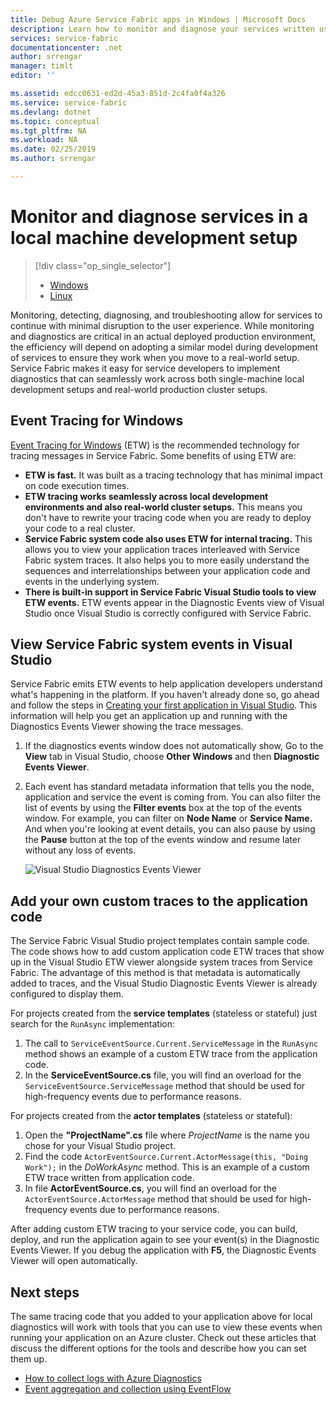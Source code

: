 ```yaml
---
title: Debug Azure Service Fabric apps in Windows | Microsoft Docs
description: Learn how to monitor and diagnose your services written using Microsoft Azure Service Fabric on a local development machine.
services: service-fabric
documentationcenter: .net
author: srrengar
manager: timlt
editor: ''

ms.assetid: edcc0631-ed2d-45a3-851d-2c4fa0f4a326
ms.service: service-fabric
ms.devlang: dotnet
ms.topic: conceptual
ms.tgt_pltfrm: NA
ms.workload: NA
ms.date: 02/25/2019
ms.author: srrengar

---
```

# Monitor and diagnose services in a local machine development setup
> [!div class="op_single_selector"]
> * [Windows](service-fabric-diagnostics-how-to-monitor-and-diagnose-services-locally.md)
> * [Linux](service-fabric-diagnostics-how-to-monitor-and-diagnose-services-locally-linux.md)
> 
> 

Monitoring, detecting, diagnosing, and troubleshooting allow for services to continue with minimal disruption to the user experience. While monitoring and diagnostics are critical in an actual deployed production environment, the efficiency will depend on adopting a similar model during development of services to ensure they work when you move to a real-world setup. Service Fabric makes it easy for service developers to implement diagnostics that can seamlessly work across both single-machine local development setups and real-world production cluster setups.

## Event Tracing for Windows
[Event Tracing for Windows](https://msdn.microsoft.com/library/windows/desktop/bb968803.aspx) (ETW) is the recommended technology for tracing messages in Service Fabric. Some benefits of using ETW are:

* **ETW is fast.** It was built as a tracing technology that has minimal impact on code execution times.
* **ETW tracing works seamlessly across local development environments and also real-world cluster setups.** This  means you don't have to rewrite your tracing code when you are ready to deploy your code to a real cluster.
* **Service Fabric system code also uses ETW for internal tracing.** This allows you to view your application traces interleaved with Service Fabric system traces. It also helps you to more easily understand the sequences and interrelationships between your application code and events in the underlying system.
* **There is built-in support in Service Fabric Visual Studio tools to view ETW events.** ETW events appear in the Diagnostic Events view of Visual Studio once Visual Studio is correctly configured with Service Fabric. 

## View Service Fabric system events in Visual Studio
Service Fabric emits ETW events to help application developers understand what's happening in the platform. If you haven't already done so, go ahead and follow the steps in [Creating your first application in Visual Studio](service-fabric-tutorial-create-dotnet-app.md). This information will help you get an application up and running with the Diagnostics Events Viewer showing the trace messages.

1. If the diagnostics events window does not automatically show, Go to the **View** tab in Visual Studio, choose **Other Windows** and then **Diagnostic Events Viewer**.
2. Each event has standard metadata information that tells you the node, application and service the event is coming from. You can also filter the list of events by using the **Filter events** box at the top of the events window. For example, you can filter on **Node Name** or **Service Name.** And when you're looking at event details, you can also pause by using the **Pause** button at the top of the events window and resume later without any loss of events.
   
   ![Visual Studio Diagnostics Events Viewer](./media/service-fabric-diagnostics-how-to-monitor-and-diagnose-services-locally/DiagEventsExamples2.png)

## Add your own custom traces to the application code
The Service Fabric Visual Studio project templates contain sample code. The code shows how to add custom application code ETW traces that show up in the Visual Studio ETW viewer alongside system traces from Service Fabric. The advantage of this method is that metadata is automatically added to traces, and the Visual Studio Diagnostic Events Viewer is already configured to display them.

For projects created from the **service templates** (stateless or stateful) just search for the `RunAsync` implementation:

1. The call to `ServiceEventSource.Current.ServiceMessage` in the `RunAsync` method shows an example of a custom ETW trace from the application code.
2. In the **ServiceEventSource.cs** file, you will find an overload for the `ServiceEventSource.ServiceMessage` method that should be used for high-frequency events due to performance reasons.

For projects created from the **actor templates** (stateless or stateful):

1. Open the **"ProjectName".cs** file where *ProjectName* is the name you chose for your Visual Studio project.  
2. Find the code `ActorEventSource.Current.ActorMessage(this, "Doing Work");` in the *DoWorkAsync* method.  This is an example of a custom ETW trace written from application code.  
3. In file **ActorEventSource.cs**, you will find an overload for the `ActorEventSource.ActorMessage` method that should be used for high-frequency events due to performance reasons.

After adding custom ETW tracing to your service code, you can build, deploy, and run the application again to see your event(s) in the Diagnostic Events Viewer. If you debug the application with **F5**, the Diagnostic Events Viewer will open automatically.

## Next steps
The same tracing code that you added to your application above for local diagnostics will work with tools that you can use to view these events when running your application on an Azure cluster. Check out these articles that discuss the different options for the tools and describe how you can set them up.

* [How to collect logs with Azure Diagnostics](service-fabric-diagnostics-how-to-setup-wad.md)
* [Event aggregation and collection using EventFlow](service-fabric-diagnostics-event-aggregation-eventflow.md)

